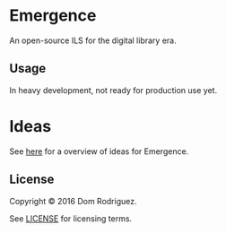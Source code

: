 # Emergence

An open-source ILS for the digital library era. 

## Usage

In heavy development, not ready for production use yet.

# Ideas

See [here][ideas] for a overview of ideas for Emergence.

## License

Copyright © 2016 Dom Rodriguez.

See [LICENSE][license] for licensing terms.

[ideas]: /doc/IDEAS.md
[license]: /LICENSE
